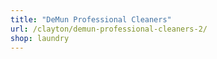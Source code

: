 ```yaml
---
title: "DeMun Professional Cleaners"
url: /clayton/demun-professional-cleaners-2/
shop: laundry
---
```

